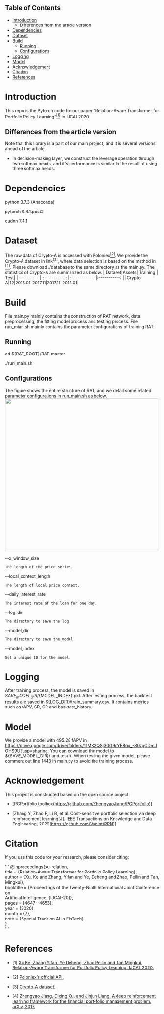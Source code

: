 ## Table of Contents

- [Introduction](#introduction)
	- [Differences from the article version](#differences-from-the-article-version)
- [Dependencies](#dependencies)
- [Dataset](#dataset)
- [Build](#build)
	- [Running](#running)
	- [Configurations](#configurations)
- [Logging](#logging)
- [Model](#model)
- [Acknowledgement](#Acknowledgement) 
- [Citation](#citation)
- [References](#references)




# Introduction

This repo is the Pytorch code for our paper “Relation-Aware Transformer for Portfolio Policy Learning”[<sup>[1]</sup>](#refer-anchor-1) in IJCAI 2020.

## Differences from the article version  
Note that this library is a part of our main project, and it is several versions ahead of the article.

* In decision-making layer, we construct the leverage operation through two softmax heads, and it's performance is similar to the result of using three softmax heads.

# Dependencies
python 3.7.3 (Anaconda)

pytorch 0.4.1.post2

cudnn 7.4.1

# Dataset
The raw data of Crypto-A is accessed with Poloniex[<sup>[2]</sup>](#refer-anchor-2).  We provide the Crypto-A dataset in link[<sup>[3]</sup>](#refer-anchor-3), where data selection is based on the method  in [<sup>[4]</sup>](#refer-anchor-4). Please download ./database to the same directory as the main.py. The statistics of Crypto-A are summarized as below. 
| Dataset|Assets| Training | Test|
| ---------- | :-----------:  | :-----------: |:-----------: |
|Crypto-A|12|2016.01-2017.11|2017.11-2018.01|



# Build
File main.py mainly contains the construction of RAT network, data preprocessing, the fitting model process and testing process. File run_mian.sh mainly contains the parameter configurations of training RAT.
 
## Running

cd ${RAT_ROOT}/RAT-master

./run_main.sh


## Configurations

The figure shows the entire structure of RAT, and we detail some related parameter configurations in run_main.sh as below.
<img width="500" height="500" src="https://github.com/Ivsxk/RAT/blob/master/RAT_structure.PNG"/>

--x_window_size

    The length of the price series.
    
--local_context_length

    The length of local price context.
    
--daily_interest_rate

    The interest rate of the loan for one day.
    
--log_dir

    The directory to save the log.
    
--model_dir

    The directory to save the model.
    
--model_index

    Set a unique ID for the model.

# Logging
After training process, the model is saved in ${SAVE_MODEL_DIR}/${MODEL_INDEX}.pkl.
After testing process, the backtest results are saved in ${LOG_DIR}/train_summary.csv. It contains metrics such as fAPV, SR, CR and basktest_history.

# Model
We provide a model with 495.28 fAPV in https://drive.google.com/drive/folders/11MK2QSj30G9pYE8qx_-80zgCDmJOHS9U?usp=sharing. 
You can download the model to ${SAVE_MODEL_DIR}/ and test it. 
When testing the given model, please comment out line 1443 in main.py to avoid the training process.

# Acknowledgement
This project is constructed based on the open source project:

* [PGPortfolio toolbox(https://github.com/ZhengyaoJiang/PGPortfolio)]

* [Zhang Y, Zhao P, Li B, et al. Cost-sensitive portfolio selection via deep reinforcement learning[J]. IEEE Transactions on Knowledge and Data Engineering, 2020(https://github.com/Vanint/PPN)]


# Citation
If you use this code for your research, please consider citing:

'''
@inproceedings{xu-relation,  
title     = {Relation-Aware Transformer for Portfolio Policy Learning},  
author    = {Xu, Ke and Zhang, Yifan and Ye, Deheng and Zhao, Peilin and Tan, Mingkui},  
booktitle = {Proceedings of the Twenty-Ninth International Joint Conference on  
             Artificial Intelligence, {IJCAI-20}},  	
pages     = {4647--4653},  
year      = {2020},  
month     = {7},  
note      = {Special Track on AI in FinTech}  
}  
'''

# References
<div id="refer-anchor-1"></div>

- [1] [Xu Ke, Zhang Yifan, Ye Deheng, Zhao Peilin and Tan Mingkui. Relation-Aware Transformer for Portfolio Policy Learning. IJCAI, 2020.](https://doi.org/10.24963/ijcai.2020/641)

<div id="refer-anchor-2"></div>

- [2] [Poloniex’s official API.](https://poloniex.com/support/api/)

<div id="refer-anchor-3"></div>

- [3] [Crypto-A dataset.](https://drive.google.com/drive/folders/1Icmc5OtTmrLp03JTIdZP849u7ZJ6ytuF)

<div id="refer-anchor-4"></div>

- [4] [Zhengyao Jiang, Dixing Xu, and Jinjun Liang. A deep reinforcement learning framework for the financial port-folio management problem. arXiv, 2017.](https://arxiv.org/abs/1706.10059)
